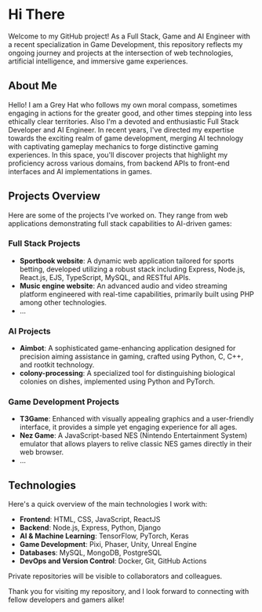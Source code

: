 # Hi There

Welcome to my GitHub project! As a Full Stack, Game and AI Engineer with a recent specialization in Game Development, this repository reflects my ongoing journey and projects at the intersection of web technologies, artificial intelligence, and immersive game experiences.  

## About Me  

Hello! I am a Grey Hat who follows my own moral compass, sometimes engaging in actions for the greater good, and other times stepping into less ethically clear territories. Also I'm a devoted and enthusiastic Full Stack Developer and AI Engineer. In recent years, I've directed my expertise towards the exciting realm of game development, merging AI technology with captivating gameplay mechanics to forge distinctive gaming experiences. In this space, you'll discover projects that highlight my proficiency across various domains, from backend APIs to front-end interfaces and AI implementations in games.

## Projects Overview  

Here are some of the projects I've worked on. They range from web applications demonstrating full stack capabilities to AI-driven games:  

### Full Stack Projects  
- **Sportbook website**: A dynamic web application tailored for sports betting, developed utilizing a robust stack including Express, Node.js, React.js, EJS, TypeScript, MySQL, and RESTful APIs.  
- **Music engine website**: An advanced audio and video streaming platform engineered with real-time capabilities, primarily built using PHP among other technologies. 
- ...
  
### AI Projects  
- **Aimbot**: A sophisticated game-enhancing application designed for precision aiming assistance in gaming, crafted using Python, C, C++, and rootkit technology.  
- **colony-processing**: A specialized tool for distinguishing biological colonies on dishes, implemented using Python and PyTorch.  

### Game Development Projects  
- **T3Game**: Enhanced with visually appealing graphics and a user-friendly interface, it provides a simple yet engaging experience for all ages.  
- **Nez Game**: A JavaScript-based NES (Nintendo Entertainment System) emulator that allows players to relive classic NES games directly in their web browser.
- ...
  
## Technologies  

Here's a quick overview of the main technologies I work with:  
- **Frontend**: HTML, CSS, JavaScript, ReactJS
- **Backend**: Node.js, Express, Python, Django  
- **AI & Machine Learning**: TensorFlow, PyTorch, Keras  
- **Game Development**: Pixi, Phaser, Unity, Unreal Engine
- **Databases**: MySQL, MongoDB, PostgreSQL  
- **DevOps and Version Control**: Docker, Git, GitHub Actions  

Private repositories will be visible to collaborators and colleagues.

Thank you for visiting my repository, and I look forward to connecting with fellow developers and gamers alike!

<!--
**kcstar914/kcstar914** is a ✨ _special_ ✨ repository because its `README.md` (this file) appears on your GitHub profile.

Here are some ideas to get you started:

- 🔭 I’m currently working on ...
- 🌱 I’m currently learning ...
- 👯 I’m looking to collaborate on ...
- 🤔 I’m looking for help with ...
- 💬 Ask me about ...
- 📫 How to reach me: ...
- 😄 Pronouns: ...
- ⚡ Fun fact: ...
-->

